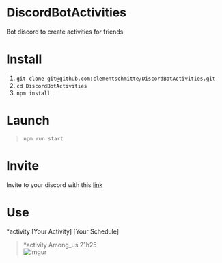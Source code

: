 # DiscordBotActivities
Bot discord to create activities for friends 

# Install
1. ```git clone git@github.com:clementschmitte/DiscordBotActivities.git```
2. ```cd DiscordBotActivities```
3. ```npm install```

# Launch
> ```npm run start```

# Invite
Invite to your discord with this [link](https://discord.com/oauth2/authorize?client_id=805815417343574056&permissions=8&scope=bot)

# Use
*activity [Your Activity] [Your Schedule]
> *activity Among_us 21h25\
> ![Imgur](https://i.imgur.com/Q9sk0Mb.png)
